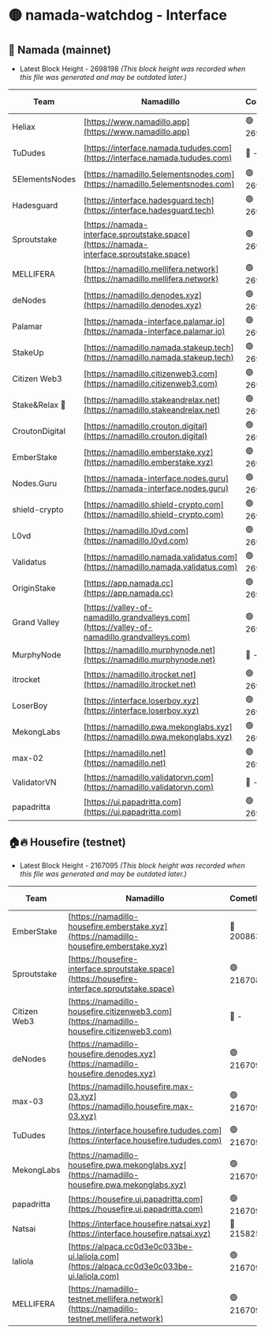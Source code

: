 # 🟡 namada-watchdog - Interface

## 🚀 Namada (mainnet)
- Latest Block Height - 2698198 *(This block height was recorded when this file was generated and may be outdated later.)*

| Team | Namadillo | CometBFT | Indexer | MASP Indexer |
|-|-|-|-|-|
| Heliax | [https://www.namadillo.app](https://www.namadillo.app) | 🟢 2698175 | 🟢 2698175 | 🟢 2698175 |
| TuDudes | [https://interface.namada.tududes.com](https://interface.namada.tududes.com) | 🔴 - | 🟢 2698174 | 🟢 2698174 |
| 5ElementsNodes | [https://namadillo.5elementsnodes.com](https://namadillo.5elementsnodes.com) | 🟢 2698176 | 🟢 2698176 | 🟢 2698176 |
| Hadesguard | [https://interface.hadesguard.tech](https://interface.hadesguard.tech) | 🟢 2698177 | 🟢 2698174 | 🟢 2698174 |
| Sproutstake | [https://namada-interface.sproutstake.space](https://namada-interface.sproutstake.space) | 🟢 2698178 | 🟢 2698178 | 🟢 2698178 |
| MELLIFERA | [https://namadillo.mellifera.network](https://namadillo.mellifera.network) | 🟢 2698179 | 🟢 2698179 | 🟢 2698179 |
| deNodes | [https://namadillo.denodes.xyz](https://namadillo.denodes.xyz) | 🟢 2698180 | 🟢 2698180 | 🟢 2698180 |
| Palamar | [https://namada-interface.palamar.io](https://namada-interface.palamar.io) | 🟢 2698181 | 🟢 2698181 | 🟢 2698181 |
| StakeUp | [https://namadillo.namada.stakeup.tech](https://namadillo.namada.stakeup.tech) | 🟢 2698182 | 🟢 2698182 | 🟢 2698181 |
| Citizen Web3 | [https://namadillo.citizenweb3.com](https://namadillo.citizenweb3.com) | 🟢 2698182 | 🟢 2698174 | 🟢 2698174 |
| Stake&Relax 🦥 | [https://namadillo.stakeandrelax.net](https://namadillo.stakeandrelax.net) | 🟢 2698183 | 🟢 2698183 | 🟢 2698183 |
| CroutonDigital | [https://namadillo.crouton.digital](https://namadillo.crouton.digital) | 🟢 2698184 | 🟢 2698184 | 🟢 2698184 |
| EmberStake | [https://namadillo.emberstake.xyz](https://namadillo.emberstake.xyz) | 🟢 2698185 | 🟢 2698184 | 🟢 2698185 |
| Nodes.Guru | [https://namada-interface.nodes.guru](https://namada-interface.nodes.guru) | 🟢 2698185 | 🟢 2698185 | 🟢 2698185 |
| shield-crypto | [https://namadillo.shield-crypto.com](https://namadillo.shield-crypto.com) | 🟢 2698186 | 🟢 2698186 | 🟢 2698186 |
| L0vd | [https://namadillo.l0vd.com](https://namadillo.l0vd.com) | 🟢 2698188 | 🟢 2698188 | 🟢 2698188 |
| Validatus | [https://namadillo.namada.validatus.com](https://namadillo.namada.validatus.com) | 🟢 2698189 | 🟢 2698189 | 🟢 2698189 |
| OriginStake | [https://app.namada.cc](https://app.namada.cc) | 🟢 2698190 | 🟢 2698190 | 🟢 2698190 |
| Grand Valley | [https://valley-of-namadillo.grandvalleys.com](https://valley-of-namadillo.grandvalleys.com) | 🟢 2698190 | 🟢 2698190 | 🟢 2698190 |
| MurphyNode | [https://namadillo.murphynode.net](https://namadillo.murphynode.net) | 🔴 - | 🔴 - | 🔴 - |
| itrocket | [https://namadillo.itrocket.net](https://namadillo.itrocket.net) | 🟢 2698193 | 🟢 2698193 | 🟢 2698193 |
| LoserBoy | [https://interface.loserboy.xyz](https://interface.loserboy.xyz) | 🟢 2698193 | 🟢 2698193 | 🟢 2698193 |
| MekongLabs | [https://namadillo.pwa.mekonglabs.xyz](https://namadillo.pwa.mekonglabs.xyz) | 🟢 2698194 | 🟢 2698194 | 🟢 2698194 |
| max-02 | [https://namadillo.net](https://namadillo.net) | 🟢 2698195 | 🟢 2698195 | 🟢 2698195 |
| ValidatorVN | [https://namadillo.validatorvn.com](https://namadillo.validatorvn.com) | 🔴 - | 🔴 - | 🔴 - |
| papadritta | [https://ui.papadritta.com](https://ui.papadritta.com) | 🟢 2698198 | 🟢 2698198 | 🟢 2698197 |

## 🏠🔥 Housefire (testnet)
- Latest Block Height - 2167095 *(This block height was recorded when this file was generated and may be outdated later.)*

| Team | Namadillo | CometBFT | Indexer | MASP Indexer |
|-|-|-|-|-|
| EmberStake | [https://namadillo-housefire.emberstake.xyz](https://namadillo-housefire.emberstake.xyz) | 🔴 2008636 | 🔴 - | 🔴 - |
| Sproutstake | [https://housefire-interface.sproutstake.space](https://housefire-interface.sproutstake.space) | 🟢 2167088 | 🟢 2167088 | 🟢 2167088 |
| Citizen Web3 | [https://namadillo-housefire.citizenweb3.com](https://namadillo-housefire.citizenweb3.com) | 🔴 - | 🟢 2167090 | 🟢 2167090 |
| deNodes | [https://namadillo-housefire.denodes.xyz](https://namadillo-housefire.denodes.xyz) | 🟢 2167090 | 🟢 2167090 | 🟢 2167090 |
| max-03 | [https://namadillo.housefire.max-03.xyz](https://namadillo.housefire.max-03.xyz) | 🟢 2167091 | 🟢 2167091 | 🟢 2167091 |
| TuDudes | [https://interface.housefire.tududes.com](https://interface.housefire.tududes.com) | 🟢 2167092 | 🟢 2167092 | 🟢 2167091 |
| MekongLabs | [https://namadillo-housefire.pwa.mekonglabs.xyz](https://namadillo-housefire.pwa.mekonglabs.xyz) | 🟢 2167092 | 🟢 2167092 | 🟢 2167092 |
| papadritta | [https://housefire.ui.papadritta.com](https://housefire.ui.papadritta.com) | 🟢 2167093 | 🟢 2167093 | 🟢 2167093 |
| Natsai | [https://interface.housefire.natsai.xyz](https://interface.housefire.natsai.xyz) | 🔴 2158252 | 🔴 2158252 | 🔴 2158252 |
| laliola | [https://alpaca.cc0d3e0c033be-ui.laliola.com](https://alpaca.cc0d3e0c033be-ui.laliola.com) | 🟢 2167094 | 🟢 2167094 | 🟢 2167094 |
| MELLIFERA | [https://namadillo-testnet.mellifera.network](https://namadillo-testnet.mellifera.network) | 🟢 2167095 | 🟢 2167094 | 🟢 2167094 |

